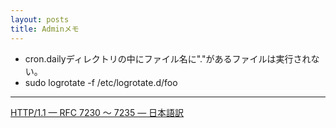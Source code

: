 ```yaml
---
layout: posts
title: Adminメモ
---
```


* cron.dailyディレクトリの中にファイル名に"."があるファイルは実行されない。  
*  sudo logrotate -f /etc/logrotate.d/foo      

<hr>

[HTTP/1.1 — RFC 7230 〜 7235 — 日本語訳](https://triple-underscore.github.io/RFC723X-ja.html)  

